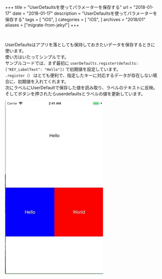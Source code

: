 +++
title = "UserDefaultsを使ってパラメーターを保存する"
url = "2018-01-17"
date = "2018-01-17"
description = "UserDefaultsを使ってパラメーターを保存する"
tags = [
    "iOS",
]
categories = [
    "iOS",
]
archives = "2018/01"
aliases = ["migrate-from-jekyl"]
+++

<br>

UserDefaultsはアプリを落としても保持しておきたいデータを保存するときに使います。  
使い方はいたってシンプルです。  
サンプルコードでは、まず最初に `userDefaults.register(defaults: ["KEY_LabelText": "Hello"])` で初期値を設定しています。  
`.register（）` はとても便利で、指定したキーに対応するデータが存在しない場合に、初期値を入れてくれます。  
次にラベルにUserDefaultで保存した値を読み取り、ラベルのテキストに反映。  
そしてボタンを押されたらuserdefaultsとラベルの値を更新しています。  

![alt](1.gif)

<script src="https://gist.github.com/O-Junpei/07f2b6d016680c1fa4a5c917ebcfd834.js"></script>
